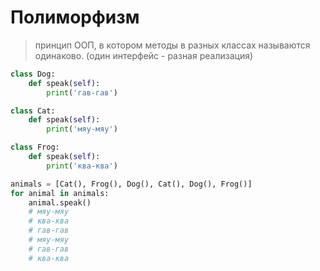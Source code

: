 # Полиморфизм
> принцип ООП, в котором методы в разных классах называются одинаково. (один интерфейс - разная реализация)

```py
class Dog:
    def speak(self):
        print('гав-гав')

class Cat:
    def speak(self):
        print('мяу-мяу')

class Frog:
    def speak(self):
        print('ква-ква')

animals = [Cat(), Frog(), Dog(), Cat(), Dog(), Frog()]
for animal in animals:
    animal.speak()
    # мяу-мяу
    # ква-ква
    # гав-гав
    # мяу-мяу
    # гав-гав
    # ква-ква
```